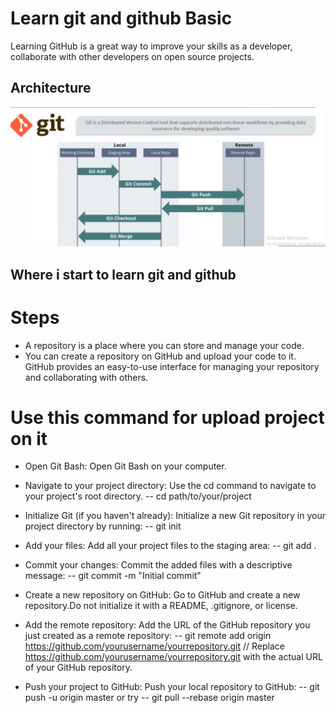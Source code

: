 # Learn git and github Basic
Learning GitHub is a great way to improve your skills as a developer, collaborate with other developers on open source projects.

## Architecture
![Architecture](Architecture.png)

## Where i start to learn git and github
# Steps 
- A repository is a place where you can store and manage your code. 
- You can create a repository on GitHub and upload your code to it. GitHub provides an easy-to-use interface for managing your repository and collaborating with others.

# Use this command for upload project on it
- Open Git Bash: Open Git Bash on your computer.
- Navigate to your project directory: Use the cd command to navigate to your project's root directory.
-- cd path/to/your/project

- Initialize Git (if you haven't already): Initialize a new Git repository in your project directory by running:
-- git init

- Add your files: Add all your project files to the staging area:
-- git add .

- Commit your changes: Commit the added files with a descriptive message:
-- git commit -m "Initial commit"
  
- Create a new repository on GitHub: Go to GitHub and create a new repository.Do not initialize it with a README, .gitignore, or license.

- Add the remote repository: Add the URL of the GitHub repository you just created as a remote repository:
-- git remote add origin https://github.com/yourusername/yourrepository.git
 // Replace https://github.com/yourusername/yourrepository.git with the actual URL of your GitHub repository.

- Push your project to GitHub: Push your local repository to GitHub:
-- git push -u origin master
or try
-- git pull --rebase origin master



